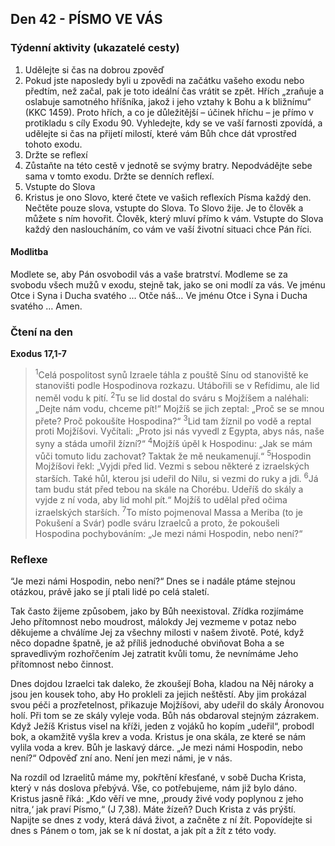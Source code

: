 ## Den 42 - PÍSMO VE VÁS

### Týdenní aktivity (ukazatelé cesty)

1. Udělejte si čas na dobrou zpověď
1. Pokud jste naposledy byli u zpovědi na začátku vašeho exodu nebo předtím, než začal, pak je toto ideální čas vrátit se zpět. Hřích „zraňuje a oslabuje samotného hříšníka, jakož i jeho vztahy k Bohu a k bližnímu“ (KKC 1459). Proto hřích, a co je důležitější – účinek hříchu – je přímo v protikladu s cíly Exodu 90. Vyhledejte, kdy se ve vaší farnosti zpovídá, a udělejte si čas na přijetí milostí, které vám Bůh chce dát vprostřed tohoto exodu.
1. Držte se reflexí
1. Zůstaňte na této cestě v jednotě se svýmy bratry. Nepodvádějte sebe sama v tomto exodu. Držte se denních reflexí.
1. Vstupte do Slova
1. Kristus je ono Slovo, které čtete ve vašich reflexích Písma každý den. Nečtěte pouze slova, vstupte do Slova. To Slovo žije. Je to člověk a můžete s ním hovořit. Člověk, který mluví přímo k vám. Vstupte do Slova každý den nasloucháním, co vám ve vaší životní situaci chce Pán říci.

#### Modlitba

Modlete se, aby Pán osvobodil vás a vaše bratrství.
Modleme se za svobodu všech mužů v exodu, stejně tak, jako se oni modlí za vás.
Ve jménu Otce i Syna i Ducha svatého … Otče náš… Ve jménu Otce i Syna i Ducha svatého … Amen.

### Čtení na den

**Exodus 17,1-7**

> <sup>1</sup>Celá pospolitost synů Izraele táhla z pouště Sínu od stanoviště ke stanovišti podle Hospodinova rozkazu. Utábořili se v Refídimu, ale lid neměl vodu k pití.
> <sup>2</sup>Tu se lid dostal do sváru s Mojžíšem a naléhali: „Dejte nám vodu, chceme pít!“ Mojžíš se jich zeptal: „Proč se se mnou přete? Proč pokoušíte Hospodina?“
> <sup>3</sup>Lid tam žíznil po vodě a reptal proti Mojžíšovi. Vyčítali: „Proto jsi nás vyvedl z Egypta, abys nás, naše syny a stáda umořil žízní?“
> <sup>4</sup>Mojžíš úpěl k Hospodinu: „Jak se mám vůči tomuto lidu zachovat? Taktak že mě neukamenují.“
> <sup>5</sup>Hospodin Mojžíšovi řekl: „Vyjdi před lid. Vezmi s sebou některé z izraelských starších. Také hůl, kterou jsi udeřil do Nilu, si vezmi do ruky a jdi.
> <sup>6</sup>Já tam budu stát před tebou na skále na Chorébu. Udeříš do skály a vyjde z ní voda, aby lid mohl pít.“ Mojžíš to udělal před očima izraelských starších.
> <sup>7</sup>To místo pojmenoval Massa a Meriba (to je Pokušení a Svár) podle sváru Izraelců a proto, že pokoušeli Hospodina pochybováním: „Je mezi námi Hospodin, nebo není?“

### Reflexe

“Je mezi námi Hospodin, nebo není?“ Dnes se i nadále ptáme stejnou otázkou, právě jako se jí ptali lidé po celá staletí.

Tak často žijeme způsobem, jako by Bůh neexistoval. Zřídka rozjímáme Jeho přítomnost nebo moudrost, málokdy Jej
vezmeme v potaz nebo děkujeme a chválíme Jej za všechny milosti v našem životě. Poté, když něco dopadne špatně, je
až příliš jednoduché obviňovat Boha a se spravedlivým rozhořčením Jej zatratit kvůli tomu, že nevnímáme Jeho
přítomnost nebo činnost.

Dnes dojdou Izraelci tak daleko, že zkoušejí Boha, kladou na Něj nároky a jsou jen kousek toho, aby Ho prokleli za
jejich neštěstí. Aby jim prokázal svou péči a prozřetelnost, přikazuje Mojžíšovi, aby udeřil do skály Áronovou holí. Při
tom se ze skály vyleje voda. Bůh nás obdaroval stejným zázrakem. Když Ježíš Kristus visel na kříži, jeden z vojáků ho
kopím „udeřil“, probodl bok, a okamžitě vyšla krev a voda. Kristus je ona skála, ze které se nám vylila voda a krev.
Bůh je laskavý dárce. „Je mezi námi Hospodin, nebo není?“ Odpověď zní ano. Není jen mezi námi, je v nás.

Na rozdíl od Izraelitů máme my, pokřtění křesťané, v sobě Ducha Krista, který v nás doslova přebývá. Vše, co
potřebujeme, nám již bylo dáno. Kristus jasně říká: „Kdo věří ve mne, ‚proudy živé vody poplynou z jeho nitra,‘ jak
praví Písmo,“ (J 7,38). Máte žízeň? Duch Krista z vás prýští. Napijte se dnes z vody, která dává život, a začněte z ní
žít. Popovídejte si dnes s Pánem o tom, jak se k ní dostat, a jak pít a žít z této vody.
